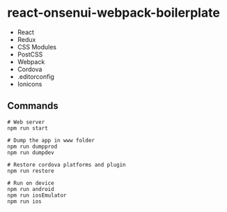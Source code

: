 # react-onsenui-webpack-boilerplate

* React
* Redux
* CSS Modules
* PostCSS
* Webpack
* Cordova
* .editorconfig
* Ionicons

## Commands

```
# Web server
npm run start

# Dump the app in www folder
npm run dumpprod
npm run dumpdev

# Restore cordova platforms and plugin
npm run restore

# Run on device
npm run android
npm run iosEmulator
npm run ios
```

